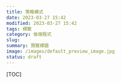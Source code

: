 ```yaml
---
title: 策略模式
date: 2023-03-27 15:42
modified: 2023-03-27 15:42
tags: 標籤
category: 後端程式
slug:
summary: 預覽標題
image: /images/default_preview_image.jpg
status: draft
---
```


[TOC]